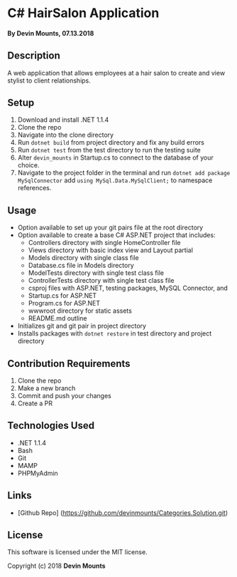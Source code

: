 ﻿# C# HairSalon Application

#### By Devin Mounts, 07.13.2018

## Description

A web application that allows employees at a hair salon to create and view stylist to client relationships.
## Setup

1. Download and install .NET 1.1.4
1. Clone the repo
1. Navigate into the clone directory
1. Run `dotnet build` from project directory and fix any build errors
1. Run `dotnet test` from the test directory to run the testing suite
1. Alter `devin_mounts` in Startup.cs to connect to the database of your choice.
1. Navigate to the project folder in the terminal and run `dotnet add package MySqlConnector` add `using MySql.Data.MySqlClient;` to namespace references. 

## Usage

* Option available to set up your git pairs file at the root directory
* Option available to create a base C# ASP.NET project that includes:
  * Controllers directory with single HomeController file
  * Views directory with basic index view and Layout partial
  * Models directory with single class file
  * Database.cs file in Models directory
  * ModelTests directory with single test class file
  * ControllerTests directory with single test class file
  * csproj files with ASP.NET, testing packages, MySQL Connector, and 
  * Startup.cs for ASP.NET
  * Program.cs for ASP.NET
  * wwwroot directory for static assets
  * README.md outline
* Initializes git and git pair in project directory
* Installs packages with `dotnet restore` in test directory and project directory

## Contribution Requirements

1. Clone the repo
1. Make a new branch
1. Commit and push your changes
1. Create a PR

## Technologies Used

* .NET 1.1.4
* Bash
* Git
* MAMP
* PHPMyAdmin

## Links

* [Github Repo] (https://github.com/devinmounts/Categories.Solution.git)

## License

This software is licensed under the MIT license.

Copyright (c) 2018 **Devin Mounts**